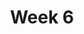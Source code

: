 ---
    title: Week 6
    weekNumber: 6
    days:
      - date: 2022-10-31
        events:
          "**LEC 16**{: .label .label-lecture } [Hypothesis Testing](http://datahub.ucsd.edu/user-redirect/git-sync?repo=https://github.com/dsc-courses/dsc10-2022-fa&subPath=lectures/lec16/lec16.ipynb) [✏️](resources/lectures/lec16/lec16.html)":
            "[CIT 11.2-11.4](https://inferentialthinking.com/chapters/11/2/Multiple_Categories.html)"
                
          "**DIS 6**{: .label .label-disc } [Midterm Solutions and Hypothesis Testing](https://practice.dsc10.com/disc06)":
      - date: 2022-11-1
        events:
          
          "**PROJ**{: .label .label-proj } **[Midterm Project: Spotify Charts](http://datahub.ucsd.edu/user-redirect/git-sync?repo=https://github.com/dsc-courses/dsc10-2022-fa&subPath=midterm_project/midterm_project.ipynb) ([clarifications](https://edstem.org/us/courses/29053/discussion/1992062))**":
      - date: 2022-11-2
        events:
          "**LEC 17**{: .label .label-lecture } Permutation Testing":
            "[CIT 12.0-12.1](https://inferentialthinking.com/chapters/12/Comparing_Two_Samples.html)"
                
      - date: 2022-11-4
        events:
          "**LEC 18**{: .label .label-lecture } Causality, Bootstrapping":
            "[CIT 12.2-13.2](https://inferentialthinking.com/chapters/12/2/Causality.html)"
                
      - date: 2022-11-5
        events:
          
          "**Lab 5**{: .label .label-lab } **[Simulation, Sampling, and Hypothesis Testing](http://datahub.ucsd.edu/user-redirect/git-sync?repo=https://github.com/dsc-courses/dsc10-2022-fa&subPath=labs/lab05/lab05.ipynb)**":
---